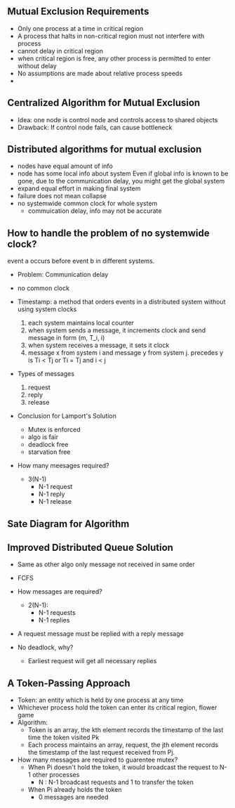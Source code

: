 ## Mutual Exclusion Requirements
* Only one process at a time in critical region
* A process that halts in non-critical region must not interfere with process
* cannot delay in critical region
* when critical region is free, any other process is permitted to enter without delay
* No assumptions are made about relative process speeds
*

## Centralized Algorithm for Mutual Exclusion
* Idea: one node is control node and controls access to shared objects
* Drawback: If control node fails, can cause bottleneck

## Distributed algorithms for mutual exclusion
* nodes have equal amount of info
* node has some local info about system
    Even if global info is known to be gone, due to the communication delay, you might get the global system
* expand equal effort in making final system
* failure does not mean collapse
* no systemwide common clock for whole system
    * commuication delay, info may not be accurate

## How to handle the problem of no systemwide clock?
event a occurs before event b in different systems. 
* Problem: Communication delay
* no common clock

* Timestamp: a method that orders events in a distributed system without using system clocks
    1. each system maintains local counter
    2. when system sends a message, it increments clock and send message in form (m, T_i, i)
    3. when system receives a message, it sets it clock
    4. message x from system i and message y from system j. precedes y is Ti < Tj or Ti = Tj and i < j

* Types of messages
    1. request
    2. reply
    3. release

* Conclusion for Lamport's Solution
    * Mutex is enforced
    * algo is fair
    * deadlock free
    * starvation free
* How many meesages required? 
    * 3(N-1)    
        * N-1 request
        * N-1 reply
        * N-1 release

## Sate Diagram for Algorithm

## Improved Distributed Queue Solution
* Same as other algo only message not received in same order
* FCFS
* How messages are required? 
    * 2(N-1):
        * N-1 requests
        * N-1 replies

* A request message must be replied with a reply message
* No deadlock, why?
    * Earliest request will get all necessary replies

## A Token-Passing Approach
* Token: an entity which is held by one process at any time
* Whichever process hold the token can enter its critical region, flower game
* Algorithm:
    * Token is an array, the kth element records the timestamp of the last time the token visited Pk
    * Each process maintains an array, request, the jth element records the timestamp of the last request received from Pj.
* How many messages are required to guarentee mutex?
    * When Pi doesn't hold the token, it would broadcast the request to N-1 other processes
        * N : N-1 broadcast requests and 1 to transfer the token
    * When Pi already holds the token
        * 0 messages are needed

